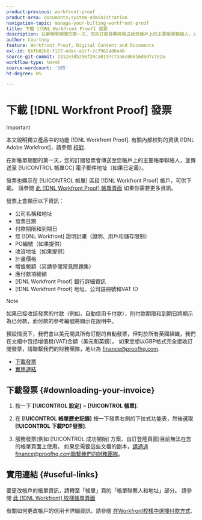 ```yaml
---
product-previous: workfront-proof
product-area: documents;system-administration
navigation-topic: manage-your-billing-workfront-proof
title: 下載 [!DNL Workfront Proof] 發票
description: 在新開單期間的第一天，您的訂閱發票將發送給您帳戶上的主要帳單聯絡人，以及帳單抄送電子郵件地址（如果您已定義）。
author: Courtney
feature: Workfront Proof, Digital Content and Documents
exl-id: 6bfb82b8-f127-4dac-a1cf-7c7962a86e48
source-git-commit: 1312e3d5256f28ca0197c73a6c06016d6d7c7e2a
workflow-type: tm+mt
source-wordcount: '385'
ht-degree: 0%

---
```


# 下載 [!DNL Workfront Proof] 發票

>[!IMPORTANT]
>
>本文說明獨立產品中的功能 [!DNL Workfront Proof]. 有關內部校對的資訊 [!DNL Adobe Workfront]，請參閱 [校對](../../../review-and-approve-work/proofing/proofing.md).

在新帳單期間的第一天，您的訂閱發票會傳送至您帳戶上的主要帳單聯絡人，並傳送至 [!UICONTROL 帳單CC] 電子郵件地址（如果已定義）。

發票也顯示在 [!UICONTROL 帳單] 區段 [!DNL Workfront Proof] 帳戶，可供下載。 請參閱 [此 [!DNL Workfront Proof] 帳單頁面](../../../workfront-proof/wp-billingsettings/manage-your-billing/wp-billing-page.md) 如果你需要更多資訊。

發票上會顯示以下資訊：

* 公司名稱和地址
* 發票日期
* 付款期限和到期日
* 您 [!DNL Workfront] 證明計畫（證明、用戶和儲存限制）
* PO編號（如果提供）
* 收貨地址（如果提供）
* 計畫價格
* 增值稅額（另請參閱常見問題集）
* 應付款項總額
* [!DNL Workfront Proof] 銀行詳細資訊
* [!DNL Workfront Proof] 地址、公司註冊號和VAT ID

>[!NOTE]
>
> 如果已接收該發票的付款（例如，自動信用卡付款），則付款期限和到期日將顯示為已付款，而付款的參考編號將顯示在說明中。

預設情況下，我們會以美元開具所有訂閱的自動發票，但對於所有英國組織，我們在文檔中包括增值稅(VAT)金額（美元和英鎊）。 如果您想以GBP格式完全接收訂閱發票，請聯繫我們的財務團隊，地址為 [finance@proofhq.com](mailto:finance@proofhq.com).

* [下載發票](#downloading-your-invoice)
* [實用連結](#useful-links)

## 下載發票 {#downloading-your-invoice}

1. 按一下 **[!UICONTROL 設定]** > **[!UICONTROL 帳單]**.

1. 在 **[!UICONTROL 帳單歷史記錄]** 按一下發票右側的下拉式功能表，然後選取 **[!UICONTROL 下載PDF發票]**.

1. 服務發票(例如 [!UICONTROL 成功開始] 方案、自訂登陸頁面)目前無法在您的帳單頁面上使用。 如果您需要這些文檔的副本，請通過finance@proofhq.com聯繫我們的財務團隊。

## 實用連結 {#useful-links}

要更改帳戶的帳單資訊，請轉至「帳單」頁的「帳單聯繫人和地址」部分。 請參閱 [此 [!DNL Workfront] 校樣帳單頁面](../../../workfront-proof/wp-billingsettings/manage-your-billing/wp-billing-page.md)

有關如何更改帳戶的信用卡詳細資訊，請參閱 [在Workfront校樣中選擇付款方式](../../../workfront-proof/wp-billingsettings/manage-your-billing/choose-payment-method-in-wp.md).

<!--For the detailed information on payments and invoicing, see [Account Payment in Workfront Proof](../../../workfront-proof/wp-billingsettings/manage-your-billing/acct-payment-in-wp.md). -->
